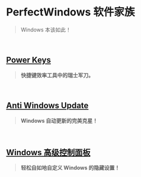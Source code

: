 # PerfectWindows 软件家族

> Windows 本该如此！

<br>

## [Power Keys](Power-Keys/Power-Keys.md)

> **快捷键效率工具中的瑞士军刀。**

<br>

## [Anti Windows Update](Anti-Windows-Update/Anti-Windows-Update.md)

> **Windows 自动更新的完美克星！**

<br>

## [Windows 高级控制面板](Control-Panel-Plus/Control-Panel-Plus.md)

> **轻松自如地自定义 Windows 的隐藏设置！**
